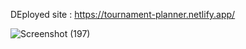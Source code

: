 DEployed site : https://tournament-planner.netlify.app/



![Screenshot (197)](https://github.com/JawaharJR/IndiGG_FrontEnd/assets/107339319/29ab61ca-2d0c-426c-93ab-690b34de3976)
